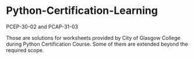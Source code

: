 # Python-Certification-Learning
PCEP-30-02 and PCAP-31-03

Those are solutions for worksheets provided by City of Glasgow College during Python Certification Course. Some of them are extended beyond the required scope.
